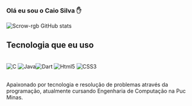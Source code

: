 ### Olá eu sou o Caio Silva ✋

![Scrow-rgb GitHub stats](https://github-readme-stats.vercel.app/api?username=Scrow-rgb&show_icons=true&theme=dracula)

## Tecnologia que eu uso

<div style = "display: inline_block" ><br/>
<img  align = "center" alt = "C" src = https://img.shields.io/badge/C-00599C?style=for-the-badge&logo=c&logoColor=white/>
<img  align = "center" alt = "Java" src = https://img.shields.io/badge/Java-ED8B00?style=for-the-badge&logo=openjdk&logoColor=white/><img  align = "center" alt = "Dart" src = https://img.shields.io/badge/Dart-0175C2?style=for-the-badge&logo=dart&logoColor=white/>
<img  align = "center" alt = "Html5" src =https://img.shields.io/badge/HTML5-E34F26?style=for-the-badge&logo=html5&logoColor=white/>
<img  align = "center" alt = "CSS3" src =https://img.shields.io/badge/CSS3-1572B6?style=for-the-badge&logo=css3&logoColor=white/>
</div><br/>

Apaixonado por tecnologia e resolução de problemas através da programação, atualmente cursando Engenharia de Computação na Puc Minas.
